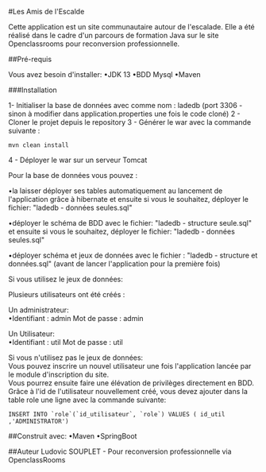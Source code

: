 #Les Amis de l'Escalde

Cette application est un site communautaire autour de l'escalade. Elle a été réalisé dans le cadre d'un parcours de formation Java sur le site Openclassrooms pour reconversion professionnelle.

##Pré-requis

Vous avez besoin d'installer:
•JDK 13
•BDD Mysql
•Maven

###Installation

1- Initialiser la base de données avec comme nom : ladedb (port 3306 - sinon à modifier dans application.properties une fois le code cloné)
2 - Cloner le projet depuis le repository
3 - Générer le war avec la commande suivante :
```
mvn clean install
```
4 - Déployer le war sur un serveur Tomcat

Pour la base de données vous pouvez :

•la laisser déployer ses tables automatiquement au lancement de l'application grâce à hibernate et ensuite si vous le souhaitez, déployer le fichier: "ladedb - données seules.sql"


•déployer le schéma de BDD avec le fichier: "ladedb - structure seule.sql" et ensuite si vous le souhaitez, déployer le fichier: "ladedb - données seules.sql"


•déployer schéma et jeux de données avec le fichier : "ladedb - structure et données.sql" (avant de lancer l'application pour la première fois)


Si vous utilisez le jeux de données:

Plusieurs utilisateurs ont été créés :

Un administrateur:   
•Identifiant : admin Mot de passe : admin

Un Utilisateur:  
•Identifiant : util Mot de passe : util

Si vous n'utilisez pas le jeux de données:  
Vous pouvez inscrire un nouvel utilisateur une fois l'application lancée par le module d'inscription du site.  
Vous pourrez ensuite faire une élévation de privilèges directement en BDD.  
Grâce à l'id de l'utilisateur nouvellement créé, vous devez ajouter dans la table role une ligne avec la commande suivante:  
```
INSERT INTO `role`(`id_utilisateur`, `role`) VALUES ( id_util ,'ADMINISTRATOR')
```
##Construit avec:
•Maven
•SpringBoot

##Auteur
Ludovic SOUPLET - Pour reconversion professionnelle via OpenclassRooms
